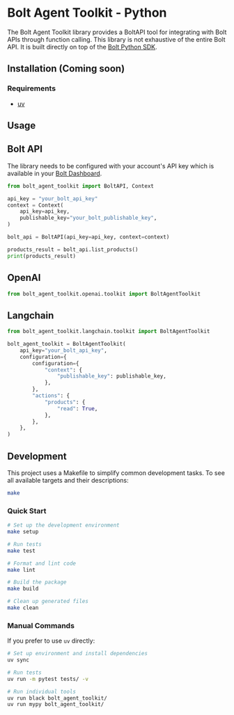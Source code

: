 # Bolt Agent Toolkit - Python

The Bolt Agent Toolkit library provides a BoltAPI tool for integrating with Bolt APIs through function calling. This library is not exhaustive of the entire Bolt API. It is built directly on top of the [Bolt Python SDK][python-sdk].

## Installation (Coming soon)

### Requirements

- [uv][uv-install]

## Usage

## Bolt API

The library needs to be configured with your account's API key which is
available in your [Bolt Dashboard][api-keys].

```python
from bolt_agent_toolkit import BoltAPI, Context

api_key = "your_bolt_api_key"
context = Context(
    api_key=api_key,
    publishable_key="your_bolt_publishable_key",
)

bolt_api = BoltAPI(api_key=api_key, context=context)

products_result = bolt_api.list_products()
print(products_result)
```

## OpenAI

```python
from bolt_agent_toolkit.openai.toolkit import BoltAgentToolkit
```

## Langchain

```python
from bolt_agent_toolkit.langchain.toolkit import BoltAgentToolkit

bolt_agent_toolkit = BoltAgentToolkit(
    api_key="your_bolt_api_key",
    configuration={
        configuration={
            "context": {
                "publishable_key": publishable_key,
            },
        },
        "actions": {
            "products": {
                "read": True,
            },
        },
    },
)
```

## Development

This project uses a Makefile to simplify common development tasks. To see all available targets and their descriptions:

```bash
make
```

### Quick Start

```bash
# Set up the development environment
make setup

# Run tests
make test

# Format and lint code
make lint

# Build the package
make build

# Clean up generated files
make clean
```

### Manual Commands

If you prefer to use `uv` directly:

```bash
# Set up environment and install dependencies
uv sync

# Run tests
uv run -m pytest tests/ -v

# Run individual tools
uv run black bolt_agent_toolkit/
uv run mypy bolt_agent_toolkit/
```

[python-sdk]: https://github.com/BoltApp/Bolt-Python-SDK
[api-keys]: https://merchant.bolt.com/administration/api-keys
[uv-install]: https://docs.astral.sh/uv/getting-started/installation/
